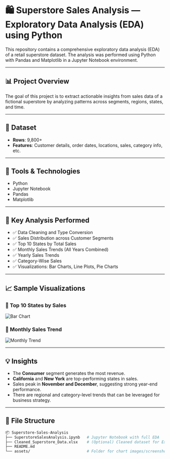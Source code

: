 # 🛍️ Superstore Sales Analysis — Exploratory Data Analysis (EDA) using Python

This repository contains a comprehensive exploratory data analysis (EDA) of a retail superstore dataset. The analysis was performed using Python with Pandas and Matplotlib in a Jupyter Notebook environment.

---

## 📊 Project Overview

The goal of this project is to extract actionable insights from sales data of a fictional superstore by analyzing patterns across segments, regions, states, and time.

---

## 📂 Dataset

- **Rows**: 9,800+
- **Features**: Customer details, order dates, locations, sales, category info, etc.

---

## 🔧 Tools & Technologies

- Python
- Jupyter Notebook
- Pandas
- Matplotlib

---

## 📌 Key Analysis Performed

- ✅ Data Cleaning and Type Conversion  
- ✅ Sales Distribution across Customer Segments  
- ✅ Top 10 States by Total Sales  
- ✅ Monthly Sales Trends (All Years Combined)  
- ✅ Yearly Sales Trends  
- ✅ Category-Wise Sales  
- ✅ Visualizations: Bar Charts, Line Plots, Pie Charts

---

## 📈 Sample Visualizations

### 🔹 Top 10 States by Sales
![Bar Chart](assets/top_10_states.png)

### 🔹 Monthly Sales Trend
![Monthly Trend](assets/monthly_sales.png)

---

## 💡 Insights

- The **Consumer** segment generates the most revenue.
- **California** and **New York** are top-performing states in sales.
- Sales peak in **November and December**, suggesting strong year-end performance.
- There are regional and category-level trends that can be leveraged for business strategy.

---

## 📁 File Structure

```bash
📦 Superstore-Sales-Analysis
├── SuperstoreSalesAnalysis.ipynb   # Jupyter Notebook with full EDA
├── Cleaned_Superstore_Data.xlsx    # (Optional) Cleaned dataset for Excel dashboard
├── README.md
└── assets/                         # Folder for chart images/screenshots (optional)
